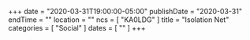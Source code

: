 +++
date = "2020-03-31T19:00:00-05:00"
publishDate = "2020-03-31"
endTime = ""
location = ""
ncs = [ "KA0LDG" ]
title = "Isolation Net"
categories = [ "Social" ]
dates = [ "" ]
+++
